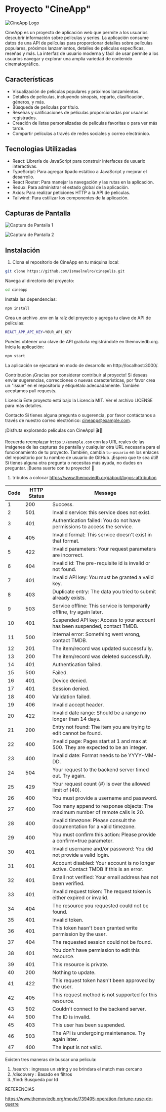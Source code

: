 # Proyecto "CineApp"

![CineApp Logo](https://example.com/cineapp-logo.png)

CineApp es un proyecto de aplicación web que permite a los usuarios descubrir información sobre películas y series. La aplicación consume datos de una API de películas para proporcionar detalles sobre películas populares, próximos lanzamientos, detalles de películas específicas, reseñas y más. La interfaz de usuario moderna y fácil de usar permite a los usuarios navegar y explorar una amplia variedad de contenido cinematográfico.

## Características

- Visualización de películas populares y próximos lanzamientos.
- Detalles de películas, incluyendo sinopsis, reparto, clasificación, géneros, y más.
- Búsqueda de películas por título.
- Reseñas y calificaciones de películas proporcionadas por usuarios registrados.
- Creación de listas personalizadas de películas favoritas o para ver más tarde.
- Compartir películas a través de redes sociales y correo electrónico.

## Tecnologías Utilizadas

- React: Librería de JavaScript para construir interfaces de usuario interactivas.
- TypeScript: Para agregar tipado estático a JavaScript y mejorar el desarrollo.
- React Router: Para manejar la navegación y las rutas en la aplicación.
- Redux: Para administrar el estado global de la aplicación.
- Axios: Para realizar peticiones HTTP a la API de películas.
- Tailwind: Para estilizar los componentes de la aplicación.


## Capturas de Pantalla

![Captura de Pantalla 1](https://example.com/cineapp-screenshot-1.png)

![Captura de Pantalla 2](https://example.com/cineapp-screenshot-2.png)

## Instalación

1. Clona el repositorio de CineApp en tu máquina local:

```bash
git clone https://github.com/Ismaelnelro/cinepelis.git
```

Navega al directorio del proyecto:
```bash
cd cineapp
```
Instala las dependencias:
```bash
npm install
```
Crea un archivo .env en la raíz del proyecto y agrega tu clave de API de películas:
```bash
REACT_APP_API_KEY=YOUR_API_KEY
```
Puedes obtener una clave de API gratuita registrándote en themoviedb.org.
Inicia la aplicación:
```bash
npm start
```

La aplicación se ejecutará en modo de desarrollo en http://localhost:3000/.

Contribución
¡Gracias por considerar contribuir al proyecto! Si deseas enviar sugerencias, correcciones o nuevas características, por favor crea un "issue" en el repositorio y etiquétalo adecuadamente. También aceptamos pull requests.

Licencia
Este proyecto está bajo la Licencia MIT. Ver el archivo LICENSE para más detalles.

Contacto
Si tienes alguna pregunta o sugerencia, por favor contáctanos a través de nuestro correo electrónico: cineapp@example.com.

¡Disfruta explorando películas con CineApp! 🎬🍿


Recuerda reemplazar `https://example.com` con las URL reales de las imágenes de las capturas de pantalla y cualquier otra URL necesaria para el funcionamiento de tu proyecto. También, cambia `tu-usuario` en los enlaces del repositorio por tu nombre de usuario de GitHub. ¡Espero que te sea útil! Si tienes alguna otra pregunta o necesitas más ayuda, no dudes en preguntar. ¡Buena suerte con tu proyecto! 🚀


   1. tributos a colocar
https://www.themoviedb.org/about/logos-attribution

| Code | HTTP Status | Message                                                      |
| ---- | ----------- | ------------------------------------------------------------ |
| 1    | 200         | Success.                                                     |
| 2    | 501         | Invalid service: this service does not exist.               |
| 3    | 401         | Authentication failed: You do not have permissions to access the service. |
| 4    | 405         | Invalid format: This service doesn't exist in that format.  |
| 5    | 422         | Invalid parameters: Your request parameters are incorrect.  |
| 6    | 404         | Invalid id: The pre-requisite id is invalid or not found.   |
| 7    | 401         | Invalid API key: You must be granted a valid key.           |
| 8    | 403         | Duplicate entry: The data you tried to submit already exists. |
| 9    | 503         | Service offline: This service is temporarily offline, try again later. |
| 10   | 401         | Suspended API key: Access to your account has been suspended, contact TMDB. |
| 11   | 500         | Internal error: Something went wrong, contact TMDB.         |
| 12   | 201         | The item/record was updated successfully.                   |
| 13   | 200         | The item/record was deleted successfully.                   |
| 14   | 401         | Authentication failed.                                      |
| 15   | 500         | Failed.                                                      |
| 16   | 401         | Device denied.                                              |
| 17   | 401         | Session denied.                                             |
| 18   | 400         | Validation failed.                                          |
| 19   | 406         | Invalid accept header.                                      |
| 20   | 422         | Invalid date range: Should be a range no longer than 14 days. |
| 21   | 200         | Entry not found: The item you are trying to edit cannot be found. |
| 22   | 400         | Invalid page: Pages start at 1 and max at 500. They are expected to be an integer. |
| 23   | 400         | Invalid date: Format needs to be YYYY-MM-DD.               |
| 24   | 504         | Your request to the backend server timed out. Try again.   |
| 25   | 429         | Your request count (#) is over the allowed limit of (40).   |
| 26   | 400         | You must provide a username and password.                  |
| 27   | 400         | Too many append to response objects: The maximum number of remote calls is 20. |
| 28   | 400         | Invalid timezone: Please consult the documentation for a valid timezone. |
| 29   | 400         | You must confirm this action: Please provide a confirm=true parameter. |
| 30   | 401         | Invalid username and/or password: You did not provide a valid login. |
| 31   | 401         | Account disabled: Your account is no longer active. Contact TMDB if this is an error. |
| 32   | 401         | Email not verified: Your email address has not been verified. |
| 33   | 401         | Invalid request token: The request token is either expired or invalid. |
| 34   | 404         | The resource you requested could not be found.              |
| 35   | 401         | Invalid token.                                              |
| 36   | 401         | This token hasn't been granted write permission by the user. |
| 37   | 404         | The requested session could not be found.                  |
| 38   | 401         | You don't have permission to edit this resource.           |
| 39   | 401         | This resource is private.                                  |
| 40   | 200         | Nothing to update.                                         |
| 41   | 422         | This request token hasn't been approved by the user.       |
| 42   | 405         | This request method is not supported for this resource.    |
| 43   | 502         | Couldn't connect to the backend server.                    |
| 44   | 500         | The ID is invalid.                                         |
| 45   | 403         | This user has been suspended.                              |
| 46   | 503         | The API is undergoing maintenance. Try again later.        |
| 47   | 400         | The input is not valid.                                    |



Existen tres maneras de buscar una pelicula:
1.  /search : ingresas un string y se brindara el match mas cercano
2.  /discovery : Basado en filtros
3.  /find: Busqueda por Id




REFERENCIAS

https://www.themoviedb.org/movie/739405-operation-fortune-ruse-de-guerre